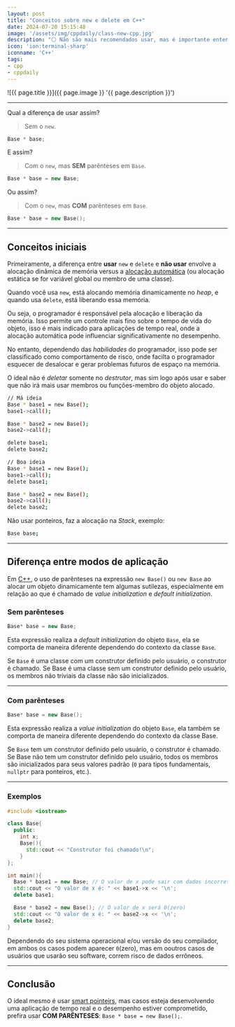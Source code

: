 ```yaml
---
layout: post
title: "Conceitos sobre new e delete em C++"
date: 2024-07-20 15:15:48
image: '/assets/img/cppdaily/class-new-cpp.jpg'
description: "⚪ Não são mais recomendados usar, mas é importante entendê⁻los!"
icon: 'ion:terminal-sharp'
iconname: 'C++'
tags:
- cpp
- cppdaily
---
```


![{{ page.title }}]({{ page.image }} '{{ page.description }}')

---

Qual a diferença de usar assim?
> Sem o `new`.
```cpp
Base * base;
```

E assim?
> Com o `new`, mas **SEM** parênteses em `Base`.
```cpp
Base * base = new Base;
```

Ou assim?
> Com o `new`, mas **COM** parênteses em `Base`.
```cpp
Base * base = new Base();
```

---

## Conceitos iniciais
Primeiramente, a diferença entre **usar** `new` e `delete` e **não usar** envolve a alocação dinâmica de memória versus a [alocação automática](https://terminalroot.com.br/2022/08/entenda-ponteiros-inteligentes-em-cpp-smart-pointers.html) (ou alocação estática se for variável global ou membro de uma classe).

Quando você usa `new`, está alocando memória dinamicamente no *heap*, e quando usa `delete`, está liberando essa memória. 

Ou seja, o programador é responsável pela alocação e liberação da memória. Isso permite um controle mais fino sobre o tempo de vida do objeto, isso é mais indicado para aplicações de tempo real, onde a alocação automática pode influenciar significativamente no desempenho.

No entanto, dependendo das *habilidades* do programador, isso pode ser classificado como comportamento de risco, onde facilta o programador esquecer de desalocar e gerar problemas futuros de espaço na memória.

O ideal não é *deletar* somente no *destrutor*, mas sim logo após usar e saber que não irá mais usar membros ou funções-membro do objeto alocado.

```bash
// Má ideia
Base * base1 = new Base();
base1->call();

Base * base2 = new Base();
base2->call();

delete base1;
delete base2;
```

```bash
// Boa ideia
Base * base1 = new Base();
base1->call();
delete base1;

Base * base2 = new Base();
base2->call();
delete base2;
```

Não usar ponteiros, faz a alocação na *Stack*, exemplo:
```bash
Base base;
```

---

## Diferença entre modos de aplicação
Em [C++](https://terminalroot.com.br/tags#cpp), o uso de parênteses na expressão `new Base()` ou `new Base` ao alocar um objeto dinamicamente tem algumas sutilezas, especialmente em relação ao que é chamado de *value initialization* e *default initialization*.

### Sem parênteses
```cpp
Base* base = new Base;
```
Esta expressão realiza a *default initialization* do objeto `Base`, ela se comporta de maneira diferente dependendo do contexto da classe `Base`. 

Se `Base` é uma classe com um construtor definido pelo usuário, o construtor é chamado. Se Base é uma classe sem um construtor definido pelo usuário, os membros não triviais da classe não são inicializados.

---

### Com parênteses
```cpp
Base* base = new Base();
```
Esta expressão realiza a *value initialization* do objeto `Base`, ela também se comporta de maneira diferente dependendo do contexto da classe Base.

Se `Base` tem um construtor definido pelo usuário, o construtor é chamado. Se Base não tem um construtor definido pelo usuário, todos os membros são inicializados para seus valores padrão (`0` para tipos fundamentais, `nullptr` para ponteiros, etc.). 

---

### Exemplos
```cpp
#include <iostream>

class Base{
  public:
    int x;
    Base(){
      std::cout << "Construtor foi chamado!\n";
    }
};

int main(){
  Base * base1 = new Base; // O valor de x pode sair com dados incorretos ou nullptr
  std::cout << "O valor de x é: " << base1->x << '\n';
  delete base1;

  Base * base2 = new Base(); // O valor de x será 0(zero)
  std::cout << "O valor de x é: " << base2->x << '\n';
  delete base2;
}
```

Dependendo do seu sistema operacional e/ou versão do seu compilador, em ambos os casos podem aparecer `0`(zero), mas em ooutros casos de usuários que usarão seu software, correm risco de dados errôneos.

---

## Conclusão
O ideal mesmo é usar [smart pointeirs](https://terminalroot.com.br/2022/08/entenda-ponteiros-inteligentes-em-cpp-smart-pointers.html), mas casos esteja desenvolvendo uma aplicação de tempo real e o desempenho estiver comprometido, prefira usar **COM PARÊNTESES**: `Base * base = new Base();`.



